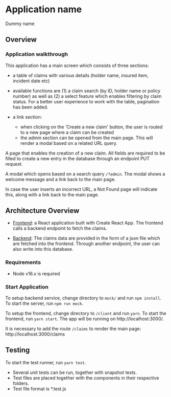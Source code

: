 # Application name

Dummy name

## Overview

### Application walkthrough

This application has a main screen which consists of three sections:

- a table of claims with various details (holder name, insured item, incident date etc)
- available functions are (1) a claim search (by ID, holder name or policy number) as well as (2) a select feature which enables filtering by claim status. For a better user experience to work with the table, pagination has been added.
- a link section:

  - when clicking on the 'Create a new claim' button, the user is routed to a new page where a claim can be created
  - the admin section can be opened from the main page. This will render a modal based on a related URL query.

A page that enables the creation of a new claim. All fields are required to be filled to create a new entry in the database through an endpoint PUT request.

A modal which opens based on a search query `/?admin`. The modal shows a welcome message and a link back to the main page.

In case the user inserts an incorrect URL, a Not Found page will indicate this, along with a link back to the main page.

## Architecture Overview

- [Frontend](/client): a React application built with Create React App.
  The frontend calls a backend endpoint to fetch the claims.

- [Backend](/mock): The claims data are provided in the form of a json file which are fetched into the frontend. Through another endpoint, the user can also write into this database.

### Requirements

- Node v16.x is required

### Start Application

To setup backend service, change directory to `mock/` and run `npm install`.
To start the server, run `npm run mock`.

To setup the frontend, change directory to `/client` and run `yarn`.
To start the frontend, run `yarn start`.
The app will be running on http://localhost:3000/.

It is necessary to add the route `/claims` to render the main page: http://localhost:3000/claims

## Testing

To start the test runner, run `yarn test`.

- Several unit tests can be run, together with snapshot tests.
- Test files are placed together with the components in their respective folders.
- Test file format is \*.test.js
